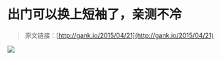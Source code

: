 # 出门可以换上短袖了，亲测不冷

> 原文链接：[http://gank.io/2015/04/21](http://gank.io/2015/04/21)

![](http://ww3.sinaimg.cn/large/610dc034gw1erd1rhreacj20m80efjsd.jpg)

